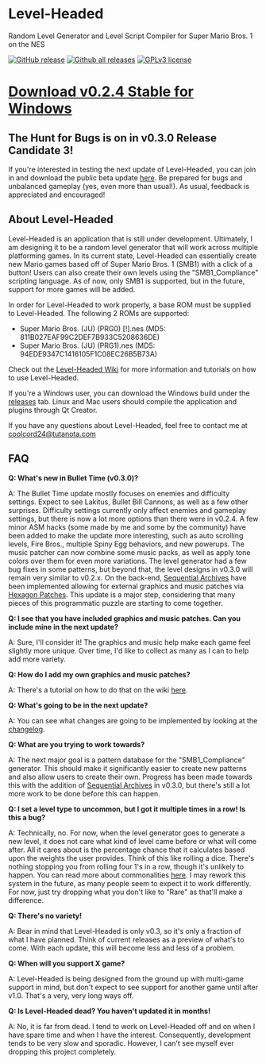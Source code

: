 Level-Headed
============

Random Level Generator and Level Script Compiler for Super Mario Bros. 1 on the NES

[![GitHub release](https://img.shields.io/github/release/Coolcord/Level-Headed.svg)](https://GitHub.com/Coolcord/Level-Headed/releases)
[![Github all releases](https://img.shields.io/github/downloads/Coolcord/Level-Headed/total.svg)](https://GitHub.com/Coolcord/Level-Headed/releases)
[![GPLv3 license](https://img.shields.io/badge/License-GPLv3-blue.svg)](http://perso.crans.org/besson/LICENSE.html)

# [Download v0.2.4 Stable for Windows](https://github.com/Coolcord/Level-Headed/releases/download/v0.2.4/Level-Headed.v0.2.4.zip)

## The Hunt for Bugs is on in v0.3.0 Release Candidate 3!
If you're interested in testing the next update of Level-Headed, you can join in and download the public beta update [here](https://github.com/Coolcord/Level-Headed/releases). Be prepared for bugs and unbalanced gameplay (yes, even more than usual!). As usual, feedback is appreciated and encouraged!

## About Level-Headed

 Level-Headed is an application that is still under development. Ultimately, I am
 designing it to be a random level generator that will work across multiple platforming
 games. In its current state, Level-Headed can essentially create new Mario games based
 off of Super Mario Bros. 1 (SMB1) with a click of a button! Users can also create their
 own levels using the "SMB1_Compliance" scripting language. As of now, only SMB1 is
 supported, but in the future, support for more games will be added.
 
 In order for Level-Headed to work properly, a base ROM must be supplied to Level-Headed.
 The following 2 ROMs are supported:
 * Super Mario Bros. (JU) (PRG0) [!].nes (MD5: 811B027EAF99C2DEF7B933C5208636DE)
 * Super Mario Bros. (JU) (PRG1).nes (MD5: 94EDE9347C1416105F1C08EC26B5B73A)
 
 Check out the [Level-Headed Wiki](https://github.com/Coolcord/Level-Headed/wiki) for more information and tutorials on how to use Level-Headed.
 
 If you're a Windows user, you can download the Windows build under the [releases](https://github.com/Coolcord/Level-Headed/releases) tab. Linux and Mac users should compile the application and plugins through Qt Creator.
 
 If you have any questions about Level-Headed, feel free to contact me at coolcord24@tutanota.com

 ## FAQ
 
 **Q: What's new in Bullet Time (v0.3.0)?**
 
 A: The Bullet Time update mostly focuses on enemies and difficulty settings. Expect to see Lakitus, Bullet Bill Cannons, as well as a few other surprises. Difficulty settings currently only affect enemies and gameplay settings, but there is now a lot more options than there were in v0.2.4. A few minor ASM hacks (some made by me and some by the community) have been added to make the update more interesting, such as auto scrolling levels, Fire Bros., multiple Spiny Egg behaviors, and new powerups. The music patcher can now combine some music packs, as well as apply tone colors over them for even more variations. The level generator had a few bug fixes in some patterns, but beyond that, the level designs in v0.3.0 will remain very similar to v0.2.x. On the back-end, [Sequential Archives](https://github.com/Coolcord/Sequential_Archive) have been implemented allowing for external graphics and music patches via [Hexagon Patches](https://github.com/Coolcord/Hexagon). This update is a major step, considering that many pieces of this programmatic puzzle are starting to come together.
 
 **Q: I see that you have included graphics and music patches. Can you include mine in the next update?**
 
 A: Sure, I'll consider it! The graphics and music help make each game feel slightly more unique. Over time,
 I'd like to collect as many as I can to help add more variety.
 
 **Q: How do I add my own graphics and music patches?**
 
 A: There's a tutorial on how to do that on the wiki [here](https://github.com/Coolcord/Level-Headed/wiki/How-to-Add-Your-Own-Graphics-and-Music-Into-Level%E2%80%90Headed).
 
 **Q: What's going to be in the next update?**
 
 A: You can see what changes are going to be implemented by looking at the [changelog](https://raw.githubusercontent.com/Coolcord/Level-Headed/master/Changelog.txt).
 
 **Q: What are you trying to work towards?**
 
 A: The next major goal is a pattern database for the "SMB1_Compliance" generator. This should make it significantly easier to create new patterns and also
 allow users to create their own. Progress has been made towards this with the addition of [Sequential Archives](https://github.com/Coolcord/Sequential_Archive) in v0.3.0, but there's still a lot more work to be done before this can happen.
 
 **Q: I set a level type to uncommon, but I got it multiple times in a row! Is this a bug?**
 
 A: Technically, no. For now, when the level generator goes to generate a new level, it does not care what kind of level came before or what will come after. All it cares about is the percentage chance that it calculates based upon the weights the user provides. Think of this like rolling a dice. There's nothing stopping you from rolling four 1's in a row, though it's unlikely to happen. You can read more about commonalities [here](https://github.com/Coolcord/Level-Headed/wiki/How-Level%E2%80%90Headed-Works#commonalities). I may rework this system in the future, as many people seem to expect it to work differently. For now, just try dropping what you don't like to "Rare" as that'll make a difference.
 
 **Q: There's no variety!**
 
 A: Bear in mind that Level-Headed is only v0.3, so it's only a fraction of what I have planned. Think of current releases as a preview of what's to come. With each update, this will become less and less of a problem.
 
 **Q: When will you support X game?**
 
 A: Level-Headed is being designed from the ground up with multi-game support in mind, but don't expect to see support for another game until after v1.0. That's a very, very long ways off.
 
 **Q: Is Level-Headed dead? You haven't updated it in months!**
 
 A: No, it is far from dead. I tend to work on Level-Headed off and on when I have spare time and when
 I have the interest. Consequently, development tends to be very slow and sporadic. However, I can't see
 myself ever dropping this project completely.
 
